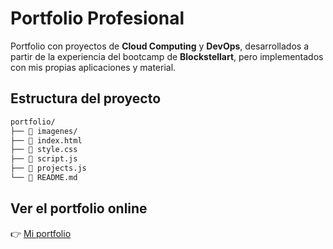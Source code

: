 # Portfolio Profesional
Portfolio con proyectos de **Cloud Computing** y **DevOps**, desarrollados a partir de la experiencia del bootcamp de **Blockstellart**, pero implementados con mis propias aplicaciones y material.

## Estructura del proyecto
```bash
portfolio/
├── 📁 imagenes/         
├── 📄 index.html        
├── 📄 style.css         
├── 📄 script.js         
├── 📄 projects.js       
└── 📄 README.md         
```

## Ver el portfolio online
👉 <a href="https://sebastiagb.github.io/portfolio/" target="_blank">Mi portfolio</a> 


